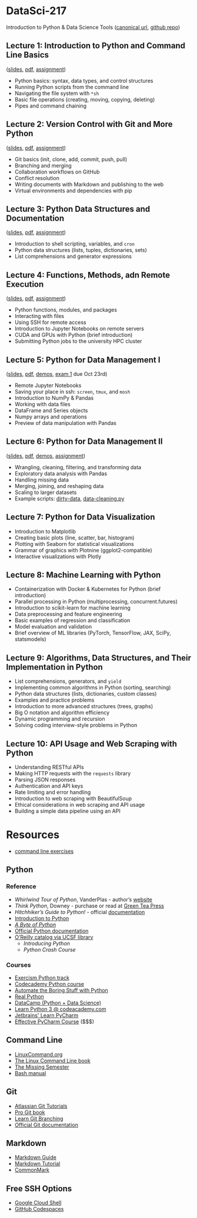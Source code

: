 # DataSci-217
Introduction to Python & Data Science Tools ([canonical url](https://ds217.badmath.org), [github repo](https://github.com/christopherseaman/datasci_217))

## Lecture 1: Introduction to Python and Command Line Basics
([slides](01), [pdf](01/index.pdf), [assignment](?f=04/assignment))
- Python basics: syntax, data types, and control structures
- Running Python scripts from the command line
- Navigating the file system with `*sh`
- Basic file operations (creating, moving, copying, deleting)
- Pipes and command chaining

## Lecture 2: Version Control with Git and More Python
([slides](02), [pdf](02/index.pdf), [assignment](https://classroom.github.com/a/Z2sWwnXF))
- Git basics (init, clone, add, commit, push, pull)
- Branching and merging
- Collaboration workflows on GitHub
- Conflict resolution 
- Writing documents with Markdown and publishing to the web
- Virtual environments and dependencies with pip

## Lecture 3: Python Data Structures and Documentation
([slides](03), [pdf](03/index.pdf), [assignment](https://classroom.github.com/a/bTwHLV-s))
- Introduction to shell scripting, variables, and `cron`
- Python data structures (lists, tuples, dictionaries, sets)
- List comprehensions and generator expressions

## Lecture 4: Functions, Methods, adn Remote Execution
([slides](04), [pdf](04/index.pdf), [assignment](https://classroom.github.com/a/m_U53ad8))
- Python functions, modules, and packages
- Interacting with files
- Using SSH for remote access
- Introduction to Jupyter Notebooks on remote servers
- CUDA and GPUs with Python (brief introduction)
- Submitting Python jobs to the university HPC cluster

## Lecture 5: Python for Data Management I
([slides](05), [pdf](05/index.pdf), [demos](?f=05/demo), [exam 1](https://classroom.github.com/a/S2smrp6e) due Oct 23rd)
- Remote Jupyter Notebooks
- Saving your place in ssh: `screen`, `tmux`, and `mosh`
- Introduction to NumPy & Pandas
- Working with data files
- DataFrame and Series objects
- Numpy arrays and operations
- Preview of data manipulation with Pandas

## Lecture 6: Python for Data Management II
([slides](06), [pdf](06/index.pdf), [demos](06/demo.ipynb), [assignment](https://classroom.github.com/a/u8FyG16T))
- Wrangling, cleaning, filtering, and transforming data
- Exploratory data analysis with Pandas
- Handling missing data
- Merging, joining, and reshaping data
- Scaling to larger datasets
- Example scripts: [dirty-data](06/pandas-dirty-data.py),  [data-cleaning.py](06/pandas-data-cleaning.py)

## Lecture 7: Python for Data Visualization
- Introduction to Matplotlib
- Creating basic plots (line, scatter, bar, histogram)
- Plotting with Seaborn for statistical visualizations
- Grammar of graphics with Plotnine (ggplot2-compatible)
- Interactive visualizations with Plotly

## Lecture 8: Machine Learning with Python
- Containerization with Docker & Kubernetes for Python (brief introduction)
- Parallel processing in Python (multiprocessing, concurrent.futures)
- Introduction to scikit-learn for machine learning
- Data preprocessing and feature engineering
- Basic examples of regression and classification
- Model evaluation and validation
- Brief overview of ML libraries (PyTorch, TensorFlow, JAX, SciPy, statsmodels)

## Lecture 9: Algorithms, Data Structures, and Their Implementation in Python
- List comprehensions, generators, and `yield`
- Implementing common algorithms in Python (sorting, searching)
- Python data structures (lists, dictionaries, custom classes)
- Examples and practice problems
- Introduction to more advanced structures (trees, graphs)
- Big O notation and algorithm efficiency
- Dynamic programming and recursion
- Solving coding interview-style problems in Python

## Lecture 10: API Usage and Web Scraping with Python
- Understanding RESTful APIs
- Making HTTP requests with the `requests` library
- Parsing JSON responses
- Authentication and API keys
- Rate limiting and error handling
- Introduction to web scraping with BeautifulSoup
- Ethical considerations in web scraping and API usage
- Building a simple data pipeline using an API

# Resources

- [command line exercises](?f=shell_workout)

## Python

### Reference
- _Whirlwind Tour of Python_, VanderPlas - author’s [website](https://jakevdp.github.io/WhirlwindTourOfPython/)
- _Think Python_, Downey - purchase or read at [Green Tea Press](https://greenteapress.com/wp/think-python/)
- _Hitchhiker’s Guide to Python!_ - official [documentation](https://docs.python-guide.org/)
- [Introduction to Python](http://introtopython.org/)
- [_A Byte of Python_](https://python.swaroopch.com/)
- [Official Python documentation](https://docs.python.org/3/)
- [O’Reilly catalog via UCSF library](https://www.oreilly.com/library-access/)
	- _Introducing Python_
	- _Python Crash Course_

### Courses
- [Exercism Python track](https://exercism.io/tracks/python)
- [Codecademy Python course](https://www.codecademy.com/learn/learn-python-3)
- [Automate the Boring Stuff with Python](https://automatetheboringstuff.com/)
- [Real Python](https://realpython.com/)
- [DataCamp (Python + Data Science)](https://www.datacamp.com/)
- [Learn Python 3 @ codeacademy.com](https://www.codecademy.com/learn/learn-python-3)
- [Jetbrains' Learn PyCharm](https://www.jetbrains.com/pycharm/learn/)
- [Effective PyCharm Course](https://training.talkpython.fm/courses/explore_pycharm/mastering-pycharm-ide) (\$\$\$)

## Command Line
- [LinuxCommand.org](http://linuxcommand.org/lc3_learning_the_shell.php)
- [The Linux Command Line book](http://linuxcommand.org/tlcl.php)
- [The Missing Semester](https://missing.csail.mit.edu/)
- [Bash manual](https://www.gnu.org/software/bash/manual/)

## Git
- [Atlassian Git Tutorials](https://www.atlassian.com/git/tutorials)
- [Pro Git book](https://git-scm.com/book/en/v2)
- [Learn Git Branching](https://learngitbranching.js.org/)
- [Official Git documentation](https://git-scm.com/doc)

## Markdown
- [Markdown Guide](https://www.markdownguide.org/)
- [Markdown Tutorial](https://www.markdowntutorial.com/)
- [CommonMark](https://commonmark.org/)

## Free SSH Options
- [Google Cloud Shell](https://cloud.google.com/free/docs/compute-getting-started)
- [GitHub Codespaces](https://cli.github.com/manual/gh_codespace_ssh)
